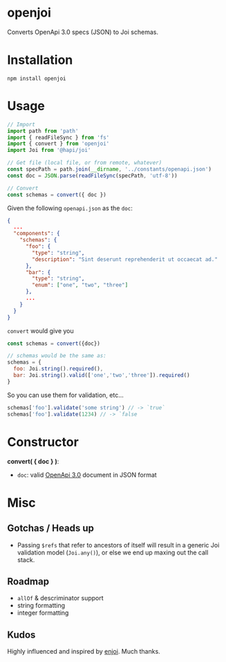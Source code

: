 # openjoi

Converts OpenApi 3.0 specs (JSON) to Joi schemas.

# Installation
```
npm install openjoi
```

# Usage
```js
// Import
import path from 'path'
import { readFileSync } from 'fs'
import { convert } from 'openjoi'
import Joi from '@hapi/joi'

// Get file (local file, or from remote, whatever)
const specPath = path.join(__dirname, '../constants/openapi.json')
const doc = JSON.parse(readFileSync(specPath, 'utf-8'))

// Convert
const schemas = convert({ doc })
```

Given the following `openapi.json` as the `doc`:
```json
{
  ...
  "components": {
    "schemas": {
      "foo": {
        "type": "string",
        "description": "Sint deserunt reprehenderit ut occaecat ad."
      },
      "bar": {
        "type": "string",
        "enum": ["one", "two", "three"]
      },
      ...
    }
  }
}
```

`convert` would give you
```js
const schemas = convert({doc})

// schemas would be the same as:
schemas = {
  foo: Joi.string().required(),
  bar: Joi.string().valid(['one','two','three']).required()
}

```

So you can use them for validation, etc...
```js
schemas['foo'].validate('some string') // -> `true`
schemas['foo'].validate(1234) // -> `false
```

# Constructor
**convert( { doc } )**: 
  - `doc`: valid [OpenApi 3.0](https://github.com/OAI/OpenAPI-Specification/blob/master/versions/3.0.0.md) document in JSON format

# Misc

## Gotchas / Heads up
- Passing `$refs` that refer to ancestors of itself will result in a generic Joi validation model (`Joi.any()`), or else we end up maxing out the call stack.

## Roadmap
- `allOf` & descriminator support
- string formatting
- integer formatting

## Kudos 
Highly influenced and inspired by [enjoi](https://github.com/tlivings/enjoi/blob/master/package.json). Much thanks.
